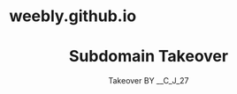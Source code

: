 # weebly.github.io

<html>
<title>SubDomain Takeover</title>
  <body>
      <header>
        <h1>Subdomain Takeover</h1>
		<p>Takeover BY __C_J_27</p>
    </header>
</body>
</html>

